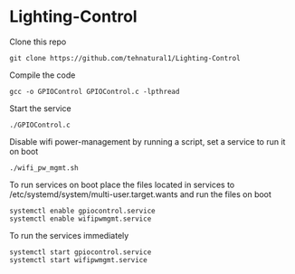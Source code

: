 # Lighting-Control

Clone this repo
```
git clone https://github.com/tehnatural1/Lighting-Control
```

Compile the code
```
gcc -o GPIOControl GPIOControl.c -lpthread
```

Start the service
```
./GPIOControl.c
```

Disable wifi power-management by running a script, set a service to run it on boot
```
./wifi_pw_mgmt.sh
```

To run services on boot place the files located in services to /etc/systemd/system/multi-user.target.wants and run the files on boot
```
systemctl enable gpiocontrol.service
systemctl enable wifipwmgmt.service
```

To run the services immediately
```
systemctl start gpiocontrol.service
systemctl start wifipwmgmt.service
```
